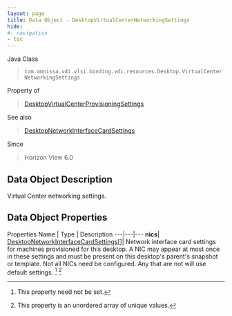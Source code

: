 ```yaml
---
layout: page
title: Data Object - DesktopVirtualCenterNetworkingSettings
hide:
#- navigation
- toc
---
```






Java Class
> `com.omnissa.vdi.vlsi.binding.vdi.resources.Desktop.VirtualCenterNetworkingSettings`

Property of
> [DesktopVirtualCenterProvisioningSettings](vdi.resources.Desktop.VirtualCenterProvisioningSettings.md#field_detail)

See also
> [DesktopNetworkInterfaceCardSettings](vdi.resources.Desktop.NetworkInterfaceCardSettings.md)

Since
> Horizon View 6.0


## Data Object Description

Virtual Center networking settings.

## Data Object Properties
Properties
Name |  Type |  Description
---|---|---
**nics**| [DesktopNetworkInterfaceCardSettings[]](vdi.resources.Desktop.NetworkInterfaceCardSettings.md)|  Network interface card settings for machines provisioned for this desktop. A NIC may appear at most once in these settings and must be present on this desktop's parent's snapshot or template. Not all NICs need be configured. Any that are not will use default settings. [^1] [^14]


 


[^1]: This property need not be set.
[^14]: This property is an unordered array of unique values.